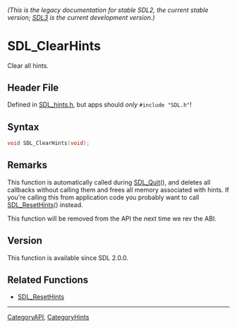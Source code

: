 ###### (This is the legacy documentation for stable SDL2, the current stable version; [SDL3](https://wiki.libsdl.org/SDL3/) is the current development version.)
# SDL_ClearHints

Clear all hints.

## Header File

Defined in [SDL_hints.h](https://github.com/libsdl-org/SDL/blob/SDL2/include/SDL_hints.h), but apps should _only_ `#include "SDL.h"`!

## Syntax

```c
void SDL_ClearHints(void);

```

## Remarks

This function is automatically called during [SDL_Quit](SDL_Quit)(), and
deletes all callbacks without calling them and frees all memory associated
with hints. If you're calling this from application code you probably want
to call [SDL_ResetHints](SDL_ResetHints)() instead.

This function will be removed from the API the next time we rev the ABI.

## Version

This function is available since SDL 2.0.0.

## Related Functions

* [SDL_ResetHints](SDL_ResetHints)

----
[CategoryAPI](CategoryAPI), [CategoryHints](CategoryHints)


